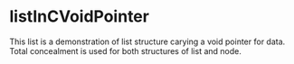 listInCVoidPointer
==================
This list is a demonstration of list structure carying a void pointer for data.
Total concealment is used for both structures of list and node.
